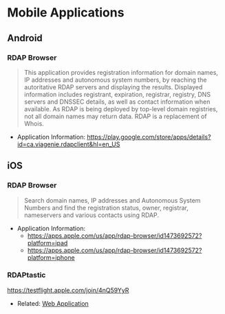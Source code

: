 # Mobile Applications

## Android

### RDAP Browser

> This application provides registration information for domain names, 
> IP addresses and autonomous system numbers, by reaching the autoritative 
> RDAP servers and displaying the results. Displayed information includes 
> registrant, expiration, registrar, registry, DNS servers and DNSSEC 
> details, as well as contact information when available. As RDAP is 
> being deployed by top-level domain registries, not all domain names may 
> return data. RDAP is a replacement of Whois.

* Application Information: <https://play.google.com/store/apps/details?id=ca.viagenie.rdapclient&hl=en_US>

## iOS

### RDAP Browser

> Search domain names, IP addresses and Autonomous System Numbers and 
> find the registration status, owner, registrar, nameservers and 
> various contacts using RDAP.

* Application Information: 
  * <https://apps.apple.com/us/app/rdap-browser/id1473692572?platform=ipad>
  * <https://apps.apple.com/us/app/rdap-browser/id1473692572?platform=iphone>

### RDAPtastic

<https://testflight.apple.com/join/4nQ59YyR>

* Related: [Web Application](./web_applications.md#rdaptastic)
